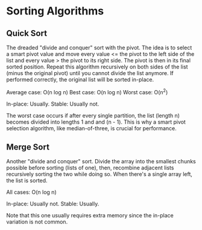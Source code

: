 # Sorting Algorithms

## Quick Sort

The dreaded "divide and conquer" sort with the pivot. The idea is to select a smart pivot value and move every value <= the pivot to the left side of the list and every value > the pivot to its right side. The pivot is then in its final sorted position. Repeat this algorithm recursively on both sides of the list (minus the original pivot) until you cannot divide the list anymore. If performed correctly, the original list will be sorted in-place.

Average case: O(n log n)
Best case: O(n log n)
Worst case: O(n<sup>2</sup>)

In-place: Usually.
Stable: Usually not.

The worst case occurs if after every single partition, the list (length n) becomes divided into lengths 1 and and (n - 1). This is why a smart pivot selection algorithm, like median-of-three, is crucial for performance.


## Merge Sort

Another "divide and conquer" sort. Divide the array into the smallest chunks possible before sorting (lists of one), then, recombine adjacent lists recursively sorting the two while doing so. When there's a single array left, the list is sorted.

All cases: O(n log n)

In-place: Usually not.
Stable: Usually.

Note that this one usually requires extra memory since the in-place variation is not common.
